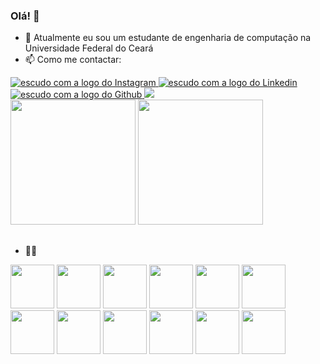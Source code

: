 ### Olá! 👋

<!--
**VicMatteus/VicMatteus** is a ✨ _special_ ✨ repository because its `README.md` (this file) appears on your GitHub profile.

Here are some ideas to get you started:

- 🔭 I’m currently working on ...
- 🌱 I’m currently learning ...
- 👯 I’m looking to collaborate on ...
- 🤔 I’m looking for help with ...
- 💬 Ask me about ...
- 📫 How to reach me: ...
- 😄 Pronouns: ...
- ⚡ Fun fact: ...
-->
- 🌱 Atualmente eu sou um estudante de engenharia de computação na Universidade Federal do Ceará
- 📫 Como me contactar: 
<a href="https://www.instagram.com/v.matteu/"> 
  <img src = "https://img.shields.io/badge/Instagram-E4405F?style=for-the-badge&logo=instagram&logoColor=white" alt="escudo com a logo do Instagram">
</a>
<a href="http://www.linkedin.com/in/vitor-mateus-computer-engineering-stdt"> 
  <img src = "https://img.shields.io/badge/LinkedIn-0077B5?style=for-the-badge&logo=linkedin&logoColor=white" alt="escudo com a logo do Linkedin">
</a>
<a href="http://www.linkedin.com/in/vitor-mateus-computer-engineering-stdt"> 
  <img src = "https://img.shields.io/badge/GitHub-100000?style=for-the-badge&logo=github&logoColor=white" alt="escudo com a logo do Github">
</a>
<a href="https://steamcommunity.com/profiles/76561198153442683/"> 
  <img src = "https://img.shields.io/badge/Steam-000000?style=for-the-badge&logo=steam&logoColor=white">
</a>
<br>

<div style="display: inline-block; text-align:center;">
  <img src="https://github-readme-stats.vercel.app/api?username=VicMatteus&theme=tokyonight" height="200px"/>
  <img src="https://github-readme-stats.vercel.app/api/top-langs/?username=VicMatteus&theme=tokyonight" height="200px"/>
</div>

##
 - 👨‍💻
<section>
<!-- tecnologias que conheço -->
  <img src="https://cdn.jsdelivr.net/gh/devicons/devicon/icons/bootstrap/bootstrap-plain-wordmark.svg" width="70px" />

  <img src="https://cdn.jsdelivr.net/gh/devicons/devicon/icons/c/c-original.svg" width="70px"/>

  <img src="https://cdn.jsdelivr.net/gh/devicons/devicon/icons/embeddedc/embeddedc-original.svg" width="70px"/>

  <img src="https://cdn.jsdelivr.net/gh/devicons/devicon/icons/java/java-original.svg" width="70px"/>

  <img src="https://cdn.jsdelivr.net/gh/devicons/devicon/icons/jupyter/jupyter-original-wordmark.svg" width="70px"/>

  <img src="https://cdn.jsdelivr.net/gh/devicons/devicon/icons/python/python-original-wordmark.svg" width="70px"/>


<!-- GIT -->
  <img src="https://cdn.jsdelivr.net/gh/devicons/devicon/icons/git/git-original.svg" width="70px"/>

  <img src="https://cdn.icon-icons.com/icons2/2351/PNG/512/logo_github_icon_143196.png" width="70px"/>

<!-- WEB -->
  <img src="https://cdn.jsdelivr.net/gh/devicons/devicon/icons/html5/html5-original.svg" width="70px"/>

  <img src="https://cdn.jsdelivr.net/gh/devicons/devicon/icons/css3/css3-original.svg" width="70px"/>

  <img src="https://cdn.jsdelivr.net/gh/devicons/devicon/icons/javascript/javascript-original.svg" width="70px"/>

<!-- TESTES -->
  <img src="https://cdn.jsdelivr.net/gh/devicons/devicon/icons/jira/jira-original.svg" width="70px"/>

</section>
